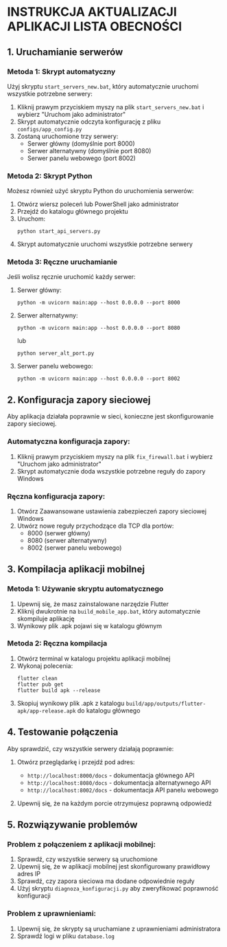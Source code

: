 # INSTRUKCJA AKTUALIZACJI APLIKACJI LISTA OBECNOŚCI

## 1. Uruchamianie serwerów

### Metoda 1: Skrypt automatyczny

Użyj skryptu `start_servers_new.bat`, który automatycznie uruchomi wszystkie potrzebne serwery:

1. Kliknij prawym przyciskiem myszy na plik `start_servers_new.bat` i wybierz "Uruchom jako administrator"
2. Skrypt automatycznie odczyta konfigurację z pliku `configs/app_config.py`
3. Zostaną uruchomione trzy serwery:
   - Serwer główny (domyślnie port 8000)
   - Serwer alternatywny (domyślnie port 8080)
   - Serwer panelu webowego (port 8002)

### Metoda 2: Skrypt Python

Możesz również użyć skryptu Python do uruchomienia serwerów:

1. Otwórz wiersz poleceń lub PowerShell jako administrator
2. Przejdź do katalogu głównego projektu
3. Uruchom:
   ```
   python start_api_servers.py
   ```
4. Skrypt automatycznie uruchomi wszystkie potrzebne serwery

### Metoda 3: Ręczne uruchamianie

Jeśli wolisz ręcznie uruchomić każdy serwer:

1. Serwer główny:
   ```
   python -m uvicorn main:app --host 0.0.0.0 --port 8000
   ```

2. Serwer alternatywny:
   ```
   python -m uvicorn main:app --host 0.0.0.0 --port 8080
   ```
   lub
   ```
   python server_alt_port.py
   ```

3. Serwer panelu webowego:
   ```
   python -m uvicorn main:app --host 0.0.0.0 --port 8002
   ```

## 2. Konfiguracja zapory sieciowej

Aby aplikacja działała poprawnie w sieci, konieczne jest skonfigurowanie zapory sieciowej.

### Automatyczna konfiguracja zapory:

1. Kliknij prawym przyciskiem myszy na plik `fix_firewall.bat` i wybierz "Uruchom jako administrator"
2. Skrypt automatycznie doda wszystkie potrzebne reguły do zapory Windows

### Ręczna konfiguracja zapory:

1. Otwórz Zaawansowane ustawienia zabezpieczeń zapory sieciowej Windows
2. Utwórz nowe reguły przychodzące dla TCP dla portów:
   - 8000 (serwer główny)
   - 8080 (serwer alternatywny)
   - 8002 (serwer panelu webowego)

## 3. Kompilacja aplikacji mobilnej

### Metoda 1: Używanie skryptu automatycznego

1. Upewnij się, że masz zainstalowane narzędzie Flutter
2. Kliknij dwukrotnie na `build_mobile_app.bat`, który automatycznie skompiluje aplikację
3. Wynikowy plik .apk pojawi się w katalogu głównym

### Metoda 2: Ręczna kompilacja

1. Otwórz terminal w katalogu projektu aplikacji mobilnej
2. Wykonaj polecenia:
   ```
   flutter clean
   flutter pub get
   flutter build apk --release
   ```
3. Skopiuj wynikowy plik .apk z katalogu `build/app/outputs/flutter-apk/app-release.apk` do katalogu głównego

## 4. Testowanie połączenia

Aby sprawdzić, czy wszystkie serwery działają poprawnie:

1. Otwórz przeglądarkę i przejdź pod adres:
   - `http://localhost:8000/docs` - dokumentacja głównego API
   - `http://localhost:8080/docs` - dokumentacja alternatywnego API
   - `http://localhost:8002/docs` - dokumentacja API panelu webowego

2. Upewnij się, że na każdym porcie otrzymujesz poprawną odpowiedź

## 5. Rozwiązywanie problemów

### Problem z połączeniem z aplikacji mobilnej:

1. Sprawdź, czy wszystkie serwery są uruchomione
2. Upewnij się, że w aplikacji mobilnej jest skonfigurowany prawidłowy adres IP
3. Sprawdź, czy zapora sieciowa ma dodane odpowiednie reguły
4. Użyj skryptu `diagnoza_konfiguracji.py` aby zweryfikować poprawność konfiguracji

### Problem z uprawnieniami:

1. Upewnij się, że skrypty są uruchamiane z uprawnieniami administratora
2. Sprawdź logi w pliku `database.log`
